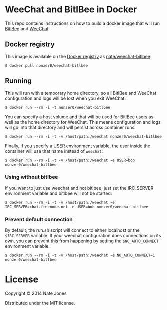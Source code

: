 # WeeChat and BitlBee in Docker

This repo contains instructions on how to build a docker image that will run
[BitlBee](http://www.bitlbee.org/) and [WeeChat](http://www.weechat.org/).

## Docker registry

This image is available on the [Docker registry](https://index.docker.io/) as
[nate/weechat-bitlbee](https://index.docker.io/u/nate/weechat-bitlbee/):

```
$ docker pull nonzer0/weechat-bitlbee
```

## Running

This will run with a temporary home directory, so all BitlBee and WeeChat
configuration and logs will be lost when you exit WeeChat:

```
$ docker run --rm -i -t nonzer0/weechat-bitlbee
```

You can specify a host volume and that will be used for BitlBee users as well
as the home directory for WeeChat.  This means configuration and logs will go
into that directory and will persist across container runs:

```
$ docker run --rm -i -t -v /host/path:/weechat nonzer0/weechat-bitlbee
```

Finally, if you specify a USER environment variable, the user inside the
container will use that name instead of `weechat`:

```
$ docker run --rm -i -t -v /host/path:/weechat -e USER=bob nonzer0/weechat-bitlbee
```

### Using without bitlbee

If you want to just use weechat and not bitlbee, just set the IRC_SERVER
environment variable and bitlbee will not be started:

```
$ docker run --rm -i -t -v /host/path:/weechat -e IRC_SERVER=chat.freenode.net -e USER=bob nonzer0/weechat-bitlbee
```

### Prevent default connection

By default, the run.sh script will connect to either localhost or the
`$IRC_SERVER` variable.  If your weechat configuration does connections on its
own, you can prevent this from happening by setting the `$NO_AUTO_CONNECT`
environment variable.

```
$ docker run --rm -i -t -v /host/path:/weechat -e NO_AUTO_CONNECT=1 nonzer0/weechat-bitlbee
```

# License

Copyright © 2014 Nate Jones

Distributed under the MIT license.
